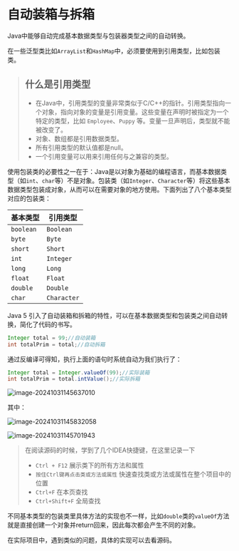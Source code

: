 # 自动装箱与拆箱

Java中能够自动完成基本数据类型与包装器类型之间的自动转换。

在一些泛型类比如`ArrayList`和`HashMap`中，必须要使用到引用类型，比如包装类。

> ## 什么是引用类型
>
> - 在Java中，引用类型的变量非常类似于C/C++的指针。引用类型指向一个对象，指向对象的变量是引用变量。这些变量在声明时被指定为一个特定的类型，比如 `Employee`、`Puppy` 等。变量一旦声明后，类型就不能被改变了。
> - 对象、数组都是引用数据类型。
> - 所有引用类型的默认值都是null。
> - 一个引用变量可以用来引用任何与之兼容的类型。

使用包装类的必要性之一在于：Java是以对象为基础的编程语言，而基本数据类型（如`int`、`char`等）不是对象。包装类（如`Integer`、`Character`等）将这些基本数据类型包装成对象，从而可以在需要对象的地方使用。下面列出了八个基本类型对应的包装类：

| 基本类型  | 引用类型    |
| --------- | ----------- |
| `boolean` | `Boolean`   |
| `byte`    | `Byte`      |
| `short`   | `Short`     |
| `int`     | `Integer`   |
| `long`    | `Long`      |
| `float`   | `Float`     |
| `double`  | `Double`    |
| `char`    | `Character` |

Java 5 引入了自动装箱和拆箱的特性，可以在基本数据类型和包装类之间自动转换，简化了代码的书写。

```java
Integer total = 99;//自动装箱
int totalPrim = total;//自动拆箱
```

通过反编译可得知，执行上面的语句时系统自动为我们执行了：

```java
Integer total = Integer.valueOf(99);//实际装箱
int totalPrim = total.intValue();//实际拆箱
```

![image-20241031145637010](https://gitee.com/De1ores/csdn-picture-bed/raw/master/202410311456062.png)

其中：

![image-20241031145832058](https://gitee.com/De1ores/csdn-picture-bed/raw/master/202410311458091.png)

![image-20241031145701943](https://gitee.com/De1ores/csdn-picture-bed/raw/master/202410311457976.png)


> 在阅读源码的时候，学到了几个IDEA快捷键，在这里记录一下
>
> - `Ctrl + F12` 展示类下的所有方法和属性
> - `按住Ctrl键再点击类或方法或属性` 快速查找类或方法或属性在整个项目中的位置
> - `Ctrl+F` 在本页查找
> - `Ctrl+Shift+F` 全局查找

不同基本类型的包装类里具体方法的实现也不一样，比如`double`类的`valueOf`方法就是直接创建一个对象并return回来，因此每次都会产生不同的对象。

在实际项目中，遇到类似的问题，具体的实现可以去看源码。
